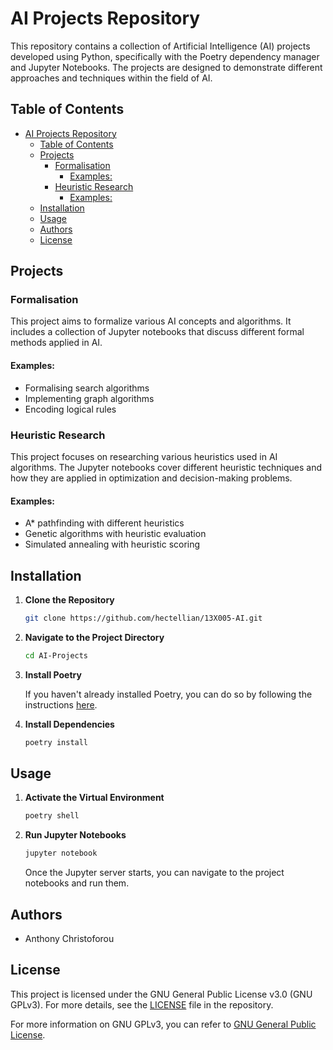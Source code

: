 # AI Projects Repository

This repository contains a collection of Artificial Intelligence (AI) projects developed using Python, specifically with the Poetry dependency manager and Jupyter Notebooks. The projects are designed to demonstrate different approaches and techniques within the field of AI.

## Table of Contents

- [AI Projects Repository](#ai-projects-repository)
  - [Table of Contents](#table-of-contents)
  - [Projects](#projects)
    - [Formalisation](#formalisation)
      - [Examples:](#examples)
    - [Heuristic Research](#heuristic-research)
      - [Examples:](#examples-1)
  - [Installation](#installation)
  - [Usage](#usage)
  - [Authors](#authors)
  - [License](#license)

## Projects

### Formalisation

This project aims to formalize various AI concepts and algorithms. It includes a collection of Jupyter notebooks that discuss different formal methods applied in AI.

#### Examples:

- Formalising search algorithms
- Implementing graph algorithms
- Encoding logical rules

### Heuristic Research

This project focuses on researching various heuristics used in AI algorithms. The Jupyter notebooks cover different heuristic techniques and how they are applied in optimization and decision-making problems.

#### Examples:

- A* pathfinding with different heuristics
- Genetic algorithms with heuristic evaluation
- Simulated annealing with heuristic scoring

## Installation

1. **Clone the Repository**

   ```bash
   git clone https://github.com/hectellian/13X005-AI.git
   ```

2. **Navigate to the Project Directory**

   ```bash
   cd AI-Projects
   ```

3. **Install Poetry**

   If you haven't already installed Poetry, you can do so by following the instructions [here](https://python-poetry.org/docs/).

4. **Install Dependencies**

   ```bash
   poetry install
   ```

## Usage

1. **Activate the Virtual Environment**

   ```bash
   poetry shell
   ```

2. **Run Jupyter Notebooks**

   ```bash
   jupyter notebook
   ```

   Once the Jupyter server starts, you can navigate to the project notebooks and run them.

## Authors

- Anthony Christoforou

## License

This project is licensed under the GNU General Public License v3.0 (GNU GPLv3). For more details, see the [LICENSE](LICENSE) file in the repository.

For more information on GNU GPLv3, you can refer to [GNU General Public License](https://www.gnu.org/licenses/gpl-3.0.en.html).